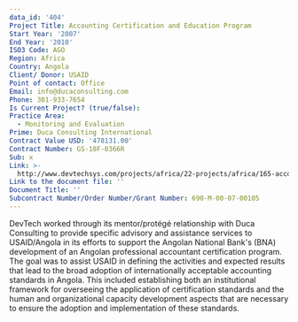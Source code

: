 ```yaml
---
data_id: '404'
Project Title: Accounting Certification and Education Program
Start Year: '2007'
End Year: '2010'
ISO3 Code: AGO
Region: Africa
Country: Angola
Client/ Donor: USAID
Point of contact: Office
Email: info@ducaconsulting.com
Phone: 301-933-7654
Is Current Project? (true/false): 
Practice Area:
  - Monitoring and Evaluation
Prime: Duca Consulting International
Contract Value USD: '478131.00'
Contract Number: GS-10F-0366R
Sub: x
Link: >-
  http://www.devtechsys.com/projects/africa/22-projects/africa/165-accounting-certification-and-education-program
Link to the document file: ''
Document Title: ''
Subcontract Number/Order Number/Grant Number: 690-M-00-07-00105
---
```


DevTech worked through its mentor/protégé relationship with Duca Consulting to provide specific advisory and assistance services to USAID/Angola in its efforts to support the Angolan National Bank's (BNA) development of an Angolan professional accountant certification program. The goal was to assist USAID in defining the activities and expected results that lead to the broad adoption of internationally acceptable accounting standards in Angola. This included establishing both an institutional framework for overseeing the application of certification standards and the human and organizational capacity development aspects that are necessary to ensure the adoption and implementation of these standards.